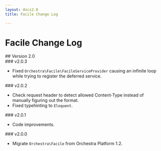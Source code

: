```yaml
---
layout: docs2.0
title: Facile Change Log

---
```


# Facile Change Log

<section id="v2.0">
## Version 2.0

<article id="v2.0.3">
### v2.0.3

* Fixed `Orchestra\Facile\FacileServiceProvider` causing an infinite loop while trying to register the deferred service.

</article>

<article id="v2.0.2">
### v2.0.2

* Check request header to detect allowed Content-Type instead of manually figuring out the format.
* Fixed typehinting to `Eloquent`.

</article>

<article id="v2.0.1">
### v2.0.1

* Code improvements.

</article>

<article id="v2.0.0">
### v2.0.0

* Migrate `Orchestra\Facile` from Orchestra Platform 1.2.

</article>

</section>
